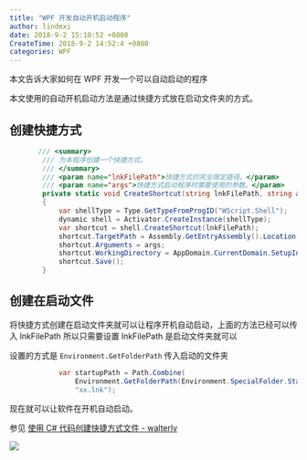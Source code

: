 ```yaml
---
title: "WPF 开发自动开机启动程序"
author: lindexi
date: 2018-9-2 15:10:52 +0800
CreateTime: 2018-9-2 14:52:4 +0800
categories: WPF
---
```


本文告诉大家如何在 WPF 开发一个可以自动启动的程序

<!--more-->


<!-- csdn -->

本文使用的自动开机启动方法是通过快捷方式放在启动文件夹的方式。

## 创建快捷方式

```csharp
       /// <summary>
        /// 为本程序创建一个快捷方式。
        /// </summary>
        /// <param name="lnkFilePath">快捷方式的完全限定路径。</param>
        /// <param name="args">快捷方式启动程序时需要使用的参数。</param>
        private static void CreateShortcut(string lnkFilePath, string args)
        {
            var shellType = Type.GetTypeFromProgID("WScript.Shell");
            dynamic shell = Activator.CreateInstance(shellType);
            var shortcut = shell.CreateShortcut(lnkFilePath);
            shortcut.TargetPath = Assembly.GetEntryAssembly().Location;
            shortcut.Arguments = args;
            shortcut.WorkingDirectory = AppDomain.CurrentDomain.SetupInformation.ApplicationBase;
            shortcut.Save();
        }
```

## 创建在启动文件

将快捷方式创建在启动文件夹就可以让程序开机自动启动，上面的方法已经可以传入 lnkFilePath 所以只需要设置 lnkFilePath 是启动文件夹就可以

设置的方式是 `Environment.GetFolderPath` 传入启动的文件夹

```csharp
            var startupPath = Path.Combine(
                Environment.GetFolderPath(Environment.SpecialFolder.Startup),
                "xx.lnk");
```

现在就可以让软件在开机自动启动。

参见 [使用 C# 代码创建快捷方式文件 - walterlv](https://walterlv.com/post/create-shortcut-file-using-csharp.html )

![](https://i.loli.net/2018/09/02/5b8b8a8e69248.jpg)

